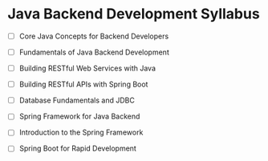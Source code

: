 # Java Backend Development Syllabus


- [ ] Core Java Concepts for Backend Developers

- [ ] Fundamentals of Java Backend Development

- [ ]  Building RESTful Web Services with Java

- [ ] Building RESTful APIs with Spring Boot

- [ ] Database Fundamentals and JDBC

- [ ] Spring Framework for Java Backend

- [ ] Introduction to the Spring Framework

- [ ] Spring Boot for Rapid Development



